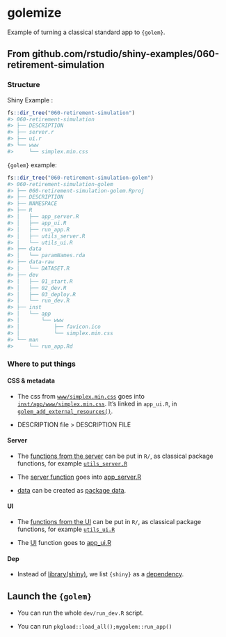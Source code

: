 
<!-- README.md is generated from README.Rmd. Please edit that file -->

# golemize

Example of turning a classical standard app to `{golem}`.

## From github.com/rstudio/shiny-examples/060-retirement-simulation

### Structure

Shiny Example :

``` r
fs::dir_tree("060-retirement-simulation")
#> 060-retirement-simulation
#> ├── DESCRIPTION
#> ├── server.r
#> ├── ui.r
#> └── www
#>     └── simplex.min.css
```

`{golem}` example:

``` r
fs::dir_tree("060-retirement-simulation-golem")
#> 060-retirement-simulation-golem
#> ├── 060-retirement-simulation-golem.Rproj
#> ├── DESCRIPTION
#> ├── NAMESPACE
#> ├── R
#> │   ├── app_server.R
#> │   ├── app_ui.R
#> │   ├── run_app.R
#> │   ├── utils_server.R
#> │   └── utils_ui.R
#> ├── data
#> │   └── paramNames.rda
#> ├── data-raw
#> │   └── DATASET.R
#> ├── dev
#> │   ├── 01_start.R
#> │   ├── 02_dev.R
#> │   ├── 03_deploy.R
#> │   └── run_dev.R
#> ├── inst
#> │   └── app
#> │       └── www
#> │           ├── favicon.ico
#> │           └── simplex.min.css
#> └── man
#>     └── run_app.Rd
```

### Where to put things

#### CSS & metadata

  - The css from
    [`www/simplex.min.css`](https://github.com/ColinFay/golemize/blob/master/060-retirement-simulation/www/simplex.min.css)
    goes into
    [`inst/app/www/simplex.min.css`](https://github.com/ColinFay/golemize/blob/master/060-retirement-simulation-golem/inst/app/www/simplex.min.css).
    It’s linked in `app_ui.R`, in
    [`golem_add_external_resources()`](https://github.com/ColinFay/golemize/blob/master/060-retirement-simulation-golem/R/app_ui.R#L56).

  - DESCRIPTION file \> DESCRIPTION FILE

#### Server

  - The [functions from the
    server](https://github.com/ColinFay/golemize/blob/master/060-retirement-simulation/server.r#L5)
    can be put in `R/`, as classical package functions, for example
    [`utils_server.R`](https://github.com/ColinFay/golemize/blob/master/060-retirement-simulation-golem/R/utils_server.R)

  - The [server
    function](https://github.com/ColinFay/golemize/blob/master/060-retirement-simulation/server.r#L108)
    goes into
    [app\_server.R](https://github.com/ColinFay/golemize/blob/master/060-retirement-simulation-golem/R/app_server.R)

  - [data](https://github.com/ColinFay/golemize/blob/master/060-retirement-simulation/server.r#L1)
    can be created as [package data]().

#### UI

  - The [functions from the
    UI](https://github.com/ColinFay/golemize/blob/master/060-retirement-simulation/ui.r#L3)
    can be put in `R/`, as classical package functions, for example
    [`utils_ui.R`](https://github.com/ColinFay/golemize/blob/master/060-retirement-simulation-golem/R/utils_ui.R)

  - The
    [UI](https://github.com/ColinFay/golemize/blob/master/060-retirement-simulation/ui.r#L26)
    function goes to
    [app\_ui.R](https://github.com/ColinFay/golemize/blob/master/060-retirement-simulation-golem/R/app_ui.R#L7)

#### Dep

  - Instead of
    [library(shiny)](https://github.com/ColinFay/golemize/blob/master/060-retirement-simulation/ui.r#L1),
    we list `{shiny}` as a
    [dependency](https://github.com/ColinFay/golemize/blob/master/060-retirement-simulation-golem/DESCRIPTION#L11).

## Launch the `{golem}`

  - You can run the whole `dev/run_dev.R` script.

  - You can run `pkgload::load_all();mygolem::run_app()`
